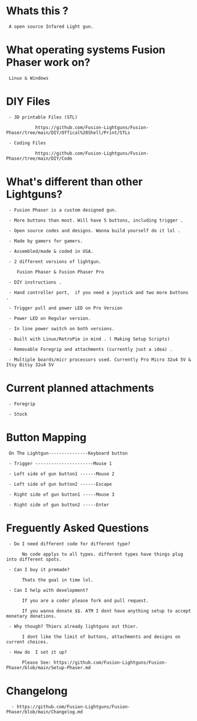 # Whats this ? 

     A open source Infared Light gun.
     
# What operating systems Fusion Phaser work on?

     Linux & Windows 
     
# DIY Files

     - 3D printable Files (STL)
               
               https://github.com/Fusion-Lightguns/Fusion-Phaser/tree/main/DIY/Offical%20Shell/Print/STLs
     
     - Coding Files
     
               https://github.com/Fusion-Lightguns/Fusion-Phaser/tree/main/DIY/Code

# What's different than other Lightguns? 

     - Fusion Phaser is a custom designed gun.
    
     - More buttons than most. Will have 5 buttons, including trigger .

     - Open source codes and designs. Wanna build yourself do it lol .
     
     - Made by gamers for gamers.

     - Assembled/made & coded in USA.

     - 2 different versions of lightgun.
     
        Fusion Phaser & Fusion Phaser Pro

     - DIY instructions .
     
     - Hand controller port,  if you need a joystick and two more buttons .
     
     - Trigger pull and power LED on Pro Version
     
     - Power LED on Regular version.
     
     - In line power switch on both versions.

     - Built with Linux/RetroPie in mind . ( Making Setup Scripts)

     - Removable Foregrip and attachments (currently just a idea) . 
     
     - Multiple boards/micr processors used. Currently Pro Micro 32u4 5V & Itsy Bitsy 32u4 5V

          
# Current planned attachments

     - Foregrip 
          
     - Stock 
     
     
# Button Mapping

     On The Lightgun---------------Keyboard button
     
     - Trigger ----------------------Mouse 1

     - Left side of gun button1 ------Mouse 2

     - Left side of gun button2 ------Escape

     - Right side of gun button1 -----Mouse 3

     - Right side of gun button2 -----Enter

# Freguently Asked Questions

     - Do I need different code for different type?
        
          No code applys to all types. different types have things plug into different spots.
          
     - Can I buy it premade?
     
          Thats the goal in time lol.
          
     - Can I help with development?
     
          If you are a coder please fork and pull request. 
          
          If you wanna donate $$. ATM I dont have anything setup to accept monetary donations.
          
     - Why though? Thiers already lightguns out thier.
     
          I dont like the limit of buttons, attachments and designs on current choices.
          
     - How do  I set it up?
     
          Please See: https://github.com/Fusion-Lightguns/Fusion-Phaser/blob/main/Setup-Phaser.md
          
          
# Changelong
      
      - https://github.com/Fusion-Lightguns/Fusion-Phaser/blob/main/Changelog.md
    
          
          
                 
